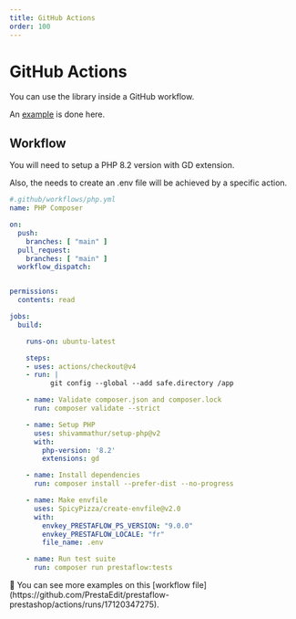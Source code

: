 ```yaml
---
title: GitHub Actions
order: 100
---
```


# GitHub Actions

You can use the library inside a GitHub workflow.

An [example](https://github.com/PrestaEdit/prestaflow-prestashop) is done here.

## Workflow

You will need to setup a PHP 8.2 version with GD extension.

Also, the needs to create an .env file will be achieved by a specific action.

```yml
#.github/workflows/php.yml
name: PHP Composer

on:
  push:
    branches: [ "main" ]
  pull_request:
    branches: [ "main" ]
  workflow_dispatch:


permissions:
  contents: read

jobs:
  build:

    runs-on: ubuntu-latest

    steps:
    - uses: actions/checkout@v4
    - run: |
          git config --global --add safe.directory /app

    - name: Validate composer.json and composer.lock
      run: composer validate --strict

    - name: Setup PHP
      uses: shivammathur/setup-php@v2
      with:
        php-version: '8.2'
        extensions: gd

    - name: Install dependencies
      run: composer install --prefer-dist --no-progress

    - name: Make envfile
      uses: SpicyPizza/create-envfile@v2.0
      with:
        envkey_PRESTAFLOW_PS_VERSION: "9.0.0"
        envkey_PRESTAFLOW_LOCALE: "fr"
        file_name: .env

    - name: Run test suite
      run: composer run prestaflow:tests
```

<aside class="relative z-0 mt-5 overflow-hidden rounded-2xl bg-blue-50 px-5 ring-1 ring-black/5 dark:bg-blue-600/10">
🚀 You can see more examples on this [workflow file](https://github.com/PrestaEdit/prestaflow-prestashop/actions/runs/17120347275).
</aside>
